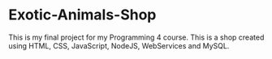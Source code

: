 # Exotic-Animals-Shop
This is my final project for my Programming 4 course. This is a shop created using HTML, CSS, JavaScript, NodeJS, WebServices and MySQL.

